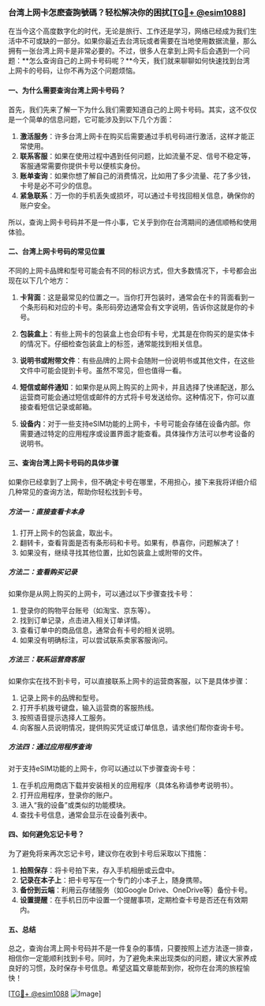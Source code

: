 ### 台湾上网卡怎麽查詢號碼？轻松解决你的困扰[[TG💪+ @esim1088](https://t.me/s/esim1088)]

在当今这个高度数字化的时代，无论是旅行、工作还是学习，网络已经成为我们生活中不可或缺的一部分。如果你最近去台湾玩或者需要在当地使用数据流量，那么拥有一张台湾上网卡是非常必要的。不过，很多人在拿到上网卡后会遇到一个问题：**怎么查询自己的上网卡号码呢？**今天，我们就来聊聊如何快速找到台湾上网卡的号码，让你不再为这个问题烦恼。

#### 一、为什么需要查询台湾上网卡号码？

首先，我们先来了解一下为什么我们需要知道自己的上网卡号码。其实，这不仅仅是一个简单的信息问题，它可能涉及到以下几个方面：

1. **激活服务**：许多台湾上网卡在购买后需要通过手机号码进行激活，这样才能正常使用。
2. **联系客服**：如果在使用过程中遇到任何问题，比如流量不足、信号不稳定等，客服通常需要你提供卡号以便核实身份。
3. **账单查询**：如果你想了解自己的消费情况，比如用了多少流量、花了多少钱，卡号是必不可少的信息。
4. **紧急联系**：万一你的手机丢失或损坏，可以通过卡号找回相关信息，确保你的账户安全。

所以，查询上网卡号码并不是一件小事，它关乎到你在台湾期间的通信顺畅和使用体验。

#### 二、台湾上网卡号码的常见位置

不同的上网卡品牌和型号可能会有不同的标识方式，但大多数情况下，卡号都会出现在以下几个地方：

1. **卡背面**：这是最常见的位置之一。当你打开包装时，通常会在卡的背面看到一个条形码和对应的卡号。条形码旁边通常会有文字说明，告诉你这就是你的卡号。

2. **包装盒上**：有些上网卡的包装盒上也会印有卡号，尤其是在你购买的是实体卡的情况下。仔细检查包装盒上的标签，通常能找到相关信息。

3. **说明书或附带文件**：有些品牌的上网卡会随附一份说明书或其他文件，在这些文件中可能会提到卡号。虽然不常见，但也值得一看。

4. **短信或邮件通知**：如果你是从网上购买的上网卡，并且选择了快递配送，那么运营商可能会通过短信或邮件的方式将卡号发送给你。这种情况下，你可以直接查看短信记录或邮箱。

5. **设备内**：对于一些支持eSIM功能的上网卡，卡号可能会存储在设备内部。你需要通过特定的应用程序或设置界面才能查看。具体操作方法可以参考设备的说明书。

#### 三、查询台湾上网卡号码的具体步骤

如果你已经拿到了上网卡，但不确定卡号在哪里，不用担心，接下来我将详细介绍几种常见的查询方法，帮助你轻松找到卡号。

##### 方法一：直接查看卡本身

1. 打开上网卡的包装盒，取出卡。
2. 翻转卡，查看背面是否有条形码和卡号。如果有，恭喜你，问题解决了！
3. 如果没有，继续寻找其他位置，比如包装盒上或附带的文件。

##### 方法二：查看购买记录

如果你是从网上购买的上网卡，可以通过以下步骤查找卡号：

1. 登录你的购物平台账号（如淘宝、京东等）。
2. 找到订单记录，点击进入相关订单详情。
3. 查看订单中的商品信息，通常会有卡号的相关说明。
4. 如果没有明确标注，可以尝试联系卖家客服询问。

##### 方法三：联系运营商客服

如果你实在找不到卡号，可以直接联系上网卡的运营商客服，以下是具体步骤：

1. 记录上网卡的品牌和型号。
2. 打开手机拨号键盘，输入运营商的客服热线。
3. 按照语音提示选择人工服务。
4. 向客服人员说明情况，提供购买凭证或订单信息，请求他们帮你查询卡号。

##### 方法四：通过应用程序查询

对于支持eSIM功能的上网卡，你可以通过以下步骤查询卡号：

1. 在手机应用商店下载并安装相关的应用程序（具体名称请参考说明书）。
2. 打开应用程序，登录你的账户。
3. 进入“我的设备”或类似的功能模块。
4. 查找卡号信息，通常会显示在设备列表中。

#### 四、如何避免忘记卡号？

为了避免将来再次忘记卡号，建议你在收到卡号后采取以下措施：

1. **拍照保存**：将卡号拍下来，存入手机相册或云盘中。
2. **记录在本子上**：把卡号写在一个专门的小本子上，随身携带。
3. **备份到云端**：利用云存储服务（如Google Drive、OneDrive等）备份卡号。
4. **设置提醒**：在手机日历中设置一个提醒事项，定期检查卡号是否还在有效期内。

#### 五、总结

总之，查询台湾上网卡号码并不是一件复杂的事情，只要按照上述方法逐一排查，相信你一定能顺利找到卡号。同时，为了避免未来出现类似的问题，建议大家养成良好的习惯，及时保存卡号信息。希望这篇文章能帮到你，祝你在台湾的旅程愉快！

[[TG💪+ @esim1088](https://t.me/s/esim1088) ![Image](https://i.postimg.cc/4NQfJmqS/Snipaste-2025-05-13-00-14-12.png)]